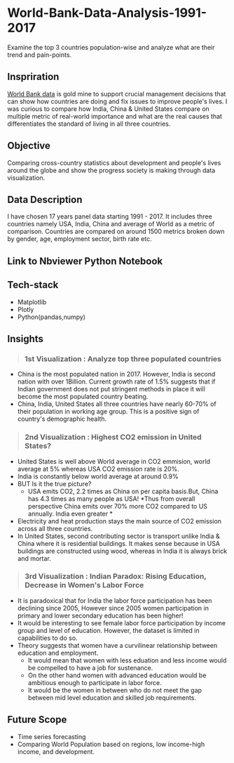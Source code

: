 # World-Bank-Data-Analysis-1991-2017
Examine the top 3 countries population-wise and analyze what are their trend and pain-points.

## Inspriration

[World Bank data](https://data.worldbank.org/country) is gold mine to support crucial management decisions that can show how countries are doing and fix issues to improve people's lives. I was curious to compare how India, China & United States compare on multiple metric of real-world importance and what are the real causes that differentiates the standard of living in all three countries.

## Objective
Comparing cross-country statistics about development and people's lives around the globe and show the progress society is making through data visualization.

## Data Description
I have chosen 17 years panel data starting 1991 - 2017. It includes three countries namely USA, India, China and average of World as a metric of comparison. Countries are compared on around 1500 metrics broken down by gender, age, employment sector, birth rate etc.

## Link to Nbviewer Python Notebook 

## Tech-stack

* Matplotlib
* Plotly
* Python(pandas,numpy)

## Insights
> ### 1st Visualization : Analyze top three populated countries

* China is the most populated nation in 2017. However, India is second nation with over 1Billion. Current growth rate of 1.5% suggests that if Indian government does not put stringent methods in place it will become the most populated country beating.
* China, India, United States all three countries have nearly 60-70% of their population in working age group. This is a positive sign of country's demographic health.

> ### 2nd Visualization : Highest CO2 emission in United States?

* United States is well above World average in CO2 emmision, world average at 5% whereas USA CO2 emission rate is 20%.
* India is constantly below world average at around 0.9%
* BUT Is it the true picture? 
    * USA emits CO2, 2.2 times as China on per capita basis.But, China has 4.3 times as many people as USA! *Thus from overall perspective China emits over 70% more CO2 compared to US annually. India even greater *
* Electricity and heat production stays the main source of CO2 emission across all three countries. 
* In United States, second contributing sector is transport unlike India & China where it is residential buildings. It makes sense because in USA buildings are constructed using wood, whereas in India it is always brick and mortar.

> ### 3rd Visualization : Indian Paradox: Rising Education, Decrease in Women's Labor Force 

* It is paradoxical that for India the labor force participation has been declining since 2005, However since 2005 women participation in primary and lower secondary education has been higher!
* It would be interesting to see female labor force participation by income group and level of education. However, the dataset is limited in capabilities to do so.
* Theory suggests that women have a curvilinear relationship between education and employment. 
    * It would mean that women with less eduation and less income would be compelled to have a job for sustenance.
    * On the other hand women with advanced education would be ambitious enough to participate in labor force.
    * It would be the women in between who do not meet the gap between mid level education and skilled job requirements.
    

## Future Scope
* Time series forecasting
* Comparing World Population based on regions, low income-high income, and development.

